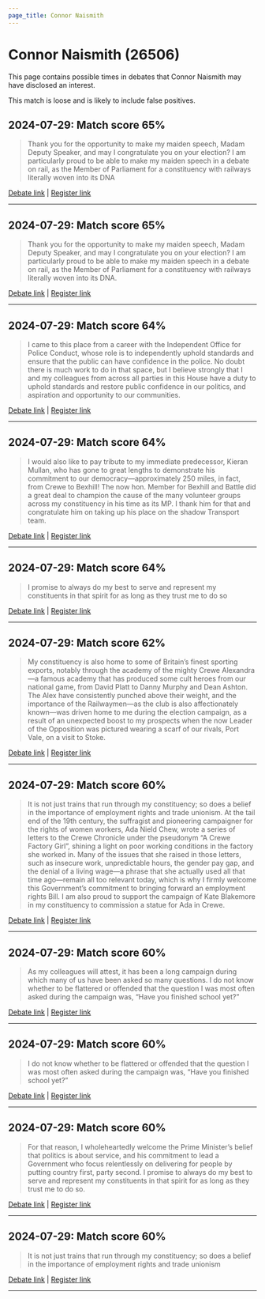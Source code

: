 ```yaml
---
page_title: Connor Naismith
---
```


# Connor Naismith  (26506)

This page contains possible times in debates that Connor Naismith may have disclosed an interest.

This match is loose and is likely to include false positives. 



## 2024-07-29: Match score 65%

>Thank you for the opportunity to make my maiden speech, Madam Deputy Speaker, and may I congratulate you on your election? I am particularly proud to be able to make my maiden speech in a debate on rail, as the Member of Parliament for a constituency with railways literally woven into its DNA

[Debate link](https://www.theyworkforyou.com/debates/?id=2024-07-29c.1122.1) | [Register link](https://www.theyworkforyou.com/mp/26506/register)


---



## 2024-07-29: Match score 65%

>Thank you for the opportunity to make my maiden speech, Madam Deputy Speaker, and may I congratulate you on your election? I am particularly proud to be able to make my maiden speech in a debate on rail, as the Member of Parliament for a constituency with railways literally woven into its DNA.

[Debate link](https://www.theyworkforyou.com/debates/?id=2024-07-29c.1122.1) | [Register link](https://www.theyworkforyou.com/mp/26506/register)


---



## 2024-07-29: Match score 64%

>I came to this place from a career with the Independent Office for Police Conduct, whose role is to independently uphold standards and ensure that the public can have confidence in the police. No doubt there is much work to do in that space, but I believe strongly that I and my colleagues from across all parties in this House have a duty to uphold standards and restore public confidence in our politics, and aspiration and opportunity to our communities.

[Debate link](https://www.theyworkforyou.com/debates/?id=2024-07-29c.1124.1) | [Register link](https://www.theyworkforyou.com/mp/26506/register)


---



## 2024-07-29: Match score 64%

>I would also like to pay tribute to my immediate predecessor, Kieran Mullan, who has gone to great lengths to demonstrate his commitment to our democracy—approximately 250 miles, in fact, from Crewe to Bexhill! The now hon. Member for Bexhill and Battle did a great deal to champion the cause of the many volunteer groups across my constituency in his time as its MP. I thank him for that and congratulate him on taking up his place on the shadow Transport team.

[Debate link](https://www.theyworkforyou.com/debates/?id=2024-07-29c.1122.1) | [Register link](https://www.theyworkforyou.com/mp/26506/register)


---



## 2024-07-29: Match score 64%

>I promise to always do my best to serve and represent my constituents in that spirit for as long as they trust me to do so

[Debate link](https://www.theyworkforyou.com/debates/?id=2024-07-29c.1124.1) | [Register link](https://www.theyworkforyou.com/mp/26506/register)


---



## 2024-07-29: Match score 62%

>My constituency is also home to some of Britain’s finest sporting exports, notably through the academy of the mighty Crewe Alexandra—a famous academy that has produced some cult heroes from our national game, from David Platt to Danny Murphy and Dean Ashton. The Alex have consistently punched above their weight, and the importance of the Railwaymen—as the club is also affectionately known—was driven home to me during the election campaign, as a result of an unexpected boost to my prospects when the now Leader of the Opposition was pictured wearing a scarf of our rivals, Port Vale, on a visit to Stoke.

[Debate link](https://www.theyworkforyou.com/debates/?id=2024-07-29c.1122.1) | [Register link](https://www.theyworkforyou.com/mp/26506/register)


---



## 2024-07-29: Match score 60%

>It is not just trains that run through my constituency; so does a belief in the importance of employment rights and trade unionism. At the tail end of the 19th century,  the suffragist and pioneering campaigner for the rights of women workers, Ada Nield Chew, wrote a series of letters to the Crewe Chronicle under the pseudonym “A Crewe Factory Girl”, shining a light on poor working conditions in the factory she worked in. Many of the issues that she raised in those letters, such as insecure work, unpredictable hours, the gender pay gap, and the denial of a living wage—a phrase that she actually used all that time ago—remain all too relevant today, which is why I firmly welcome this Government’s commitment to bringing forward an employment rights Bill. I am also proud to support the campaign of Kate Blakemore in my constituency to commission a statue for Ada in Crewe.

[Debate link](https://www.theyworkforyou.com/debates/?id=2024-07-29c.1122.1) | [Register link](https://www.theyworkforyou.com/mp/26506/register)


---



## 2024-07-29: Match score 60%

>As my colleagues will attest, it has been a long campaign during which many of us have been asked so many questions. I do not know whether to be flattered or offended that the question I was most often asked during the campaign was, “Have you finished school yet?”

[Debate link](https://www.theyworkforyou.com/debates/?id=2024-07-29c.1122.1) | [Register link](https://www.theyworkforyou.com/mp/26506/register)


---



## 2024-07-29: Match score 60%

>I do not know whether to be flattered or offended that the question I was most often asked during the campaign was, “Have you finished school yet?”

[Debate link](https://www.theyworkforyou.com/debates/?id=2024-07-29c.1122.1) | [Register link](https://www.theyworkforyou.com/mp/26506/register)


---



## 2024-07-29: Match score 60%

>For that reason, I wholeheartedly welcome the Prime Minister’s belief that politics is about service, and his commitment to lead a Government who focus relentlessly on delivering for people by putting country first, party second. I promise to always do my best to serve and represent my constituents in that spirit for as long as they trust me to do so.

[Debate link](https://www.theyworkforyou.com/debates/?id=2024-07-29c.1124.1) | [Register link](https://www.theyworkforyou.com/mp/26506/register)


---



## 2024-07-29: Match score 60%

>It is not just trains that run through my constituency; so does a belief in the importance of employment rights and trade unionism

[Debate link](https://www.theyworkforyou.com/debates/?id=2024-07-29c.1122.1) | [Register link](https://www.theyworkforyou.com/mp/26506/register)


---

